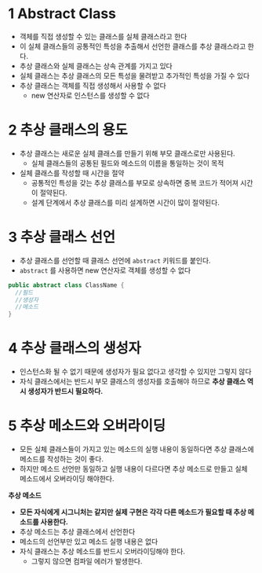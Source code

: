 # 1 Abstract Class

* 객체를 직접 생성할 수 있는 클래스를 실체 클래스라고 한다
* 이 실체 클래스들의 공통적인 특성을 추출해서 선언한 클래스를 추상 클래스라고 한다.
* 추상 클래스와 실체 클래스는 상속 관계를 가지고 있다
* 실체 클래스는 추상 클래스의 모든 특성을 물려받고 추가적인 특성을 가질 수 있다
* 추상 클래스는 객체를 직접 생성해서 사용할 수 없다
  * new 연산자로 인스턴스를 생성할 수 없다



# 2 추상 클래스의 용도

* 추상 클래스는 새로운 실체 클래스를 만들기 위해 부모 클래스로만 사용된다.
  * 실체 클래스들의 공통된 필드와 메소드의 이름을 통일하는 것이 목적
* 실체 클래스를 작성할 때 시간을 절약
  * 공통적인 특성을 갖는 추상 클래스를 부모로 상속하면 중복 코드가 적어져 시간이 절약된다.
  * 설계 단계에서 추상 클래스를 미리 설계하면 시간이 많이 절약된다.



# 3 추상 클래스 선언

* 추상 클래스를 선언할 때 클래스 선언에 `abstract` 키워드를 붙인다.
* `abstract` 를 사용하면 new 연산자로 객체를 생성할 수 없다

```java
public abstract class ClassName {
  //필드
  //생성자
  //메소드
}
```



# 4 추상 클래스의 생성자

* 인스턴스화 될 수 없기 때문에 생성자가 필요 없다고 생각할 수 있지만 그렇지 않다
* 자식 클래스에서는 반드시 부모 클래스의 생성자를 호출해야 하므로 **추상 클래스 역시 생성자가 반드시 필요하다.**



# 5 추상 메소드와 오버라이딩

* 모든 실체 클래스들이 가지고 있는 메소드의 실행 내용이 동일하다면 추상 클래스에 메소드를 작성하는 것이 좋다.
* 하지만 메소드 선언만 동일하고 실행 내용이 다르다면 추상 메소드로 만들고 실체 메소드에서 오버라이딩 해야한다.



**추상 메소드**

* **모든 자식에게 시그니처는 같지만 실제 구현은 각각 다른 메소드가 필요할 때 추상 메소드를 사용한다.**
* 추상 메소드는 추상 클래스에서 선언한다
* 메소드의 선언부만 있고 메소드 실행 내용은 없다
* 자식 클래스는 추상 메소드를 반드시 오버라이딩해야 한다.
  * 그렇지 않으면 컴파일 에러가 발생한다.